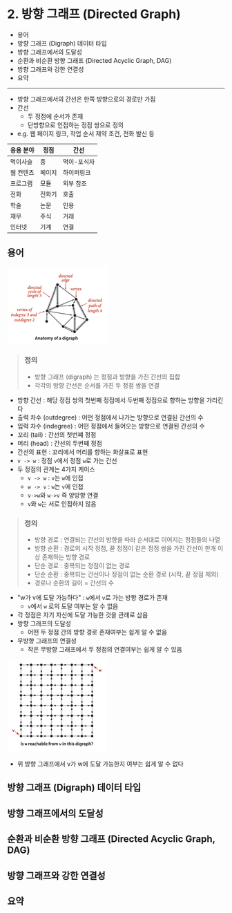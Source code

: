 # 2. 방향 그래프 (Directed Graph)

- 용어
- 방향 그래프 (Digraph) 데이터 타입
- 방향 그래프에서의 도달성
- 순환과 비순환 방향 그래프 (Directed Acyclic Graph, DAG)
- 방향 그래프와 강한 연결성
- 요약

---

- 방향 그래프에서의 간선은 한쪽 방향으로의 경로만 가짐
- 간선
    - 두 정점에 순서가 존재
    - 단방향으로 인접하는 정점 쌍으로 정의
- e.g. 웹 페이지 링크, 작업 순서 제약 조건, 전화 발신 등

| 응용 분야 | 정점  | 간선     |
|-------|-----|--------|
| 먹이사슬  | 종   | 먹이-포식자 |
| 웹 컨텐츠 | 페이지 | 하이퍼링크  |
| 프로그램  | 모듈  | 외부 참조  |
| 전화    | 전화기 | 호출     |
| 학술    | 논문  | 인용     |
| 재무    | 주식  | 거래     |
| 인터넷   | 기계  | 연결     |

## 용어

![img_24.png](img_24.png)

> ### 정의
>
> - 방향 그래프 (digraph) 는 정점과 방향을 가진 간선의 집합
> - 각각의 방향 간선은 순서를 가진 두 정점 쌍을 연결

- 방향 간선 : 해당 정점 쌍의 첫번째 정점에서 두번째 정점으로 향하는 방향을 가리킨다
- 출력 차수 (outdegree) : 어떤 정점에서 나가는 방향으로 연결된 간선의 수
- 입력 차수 (indegree) : 어떤 정점에서 들어오는 방향으로 연결된 간선의 수
- 꼬리 (tail) : 간선의 첫번쨰 정점
- 머리 (head) : 간선의 두번째 정점
- 간선의 표현 : 꼬리에서 머리를 향하는 화살표로 표현
- `v -> w` : 정점 `v`에서 정점 `w`로 가는 간선
- 두 정점의 관계는 4가지 케이스
    - `v -> w` : `v`는 `w`에 인접
    - `w -> v` : `w`는 `v`에 인접
    - `v->w`와 `w->v` 즉 양방향 연결
    - `v`와 `w`는 서로 인접하지 않음

> ### 정의
>
> - 방향 경로 :  연결되는 간선의 방향을 따라 순서대로 이어지는 정점들의 나열
> - 방향 순환 : 경로의 시작 정점, 끝 정점이 같은 정점 쌍을 가진 간선이 한개 이상 존재하는 방향 경로
> - 단순 경로 : 중복되는 정점이 없는 경로
> - 단순 순환 : 중복되는 간선이나 정점이 없는 순환 경로  (시작, 끝 정점 제외)
> - 경로나 순환의 길이 = 간선의 수

- "w가 v에 도달 가능하다" : `w`에서 `v`로 가는 방향 경로가 존재
    - `v`에서 `w` 로의 도달 여부는 알 수 없음
- 각 정점은 자기 자신에 도달 가능한 것을 관례로 삼음
- 방향 그래프의 도달성
    - 어떤 두 정점 간의 방향 경로 존재여부는 쉽게 알 수 없음
- 무방향 그래프의 연결성
    - 작은 무방향 그래프에서 두 정점의 연결여부는 쉽게 알 수 있음

![img_25.png](img_25.png)

- 위 방향 그래프에서 v가 w에 도달 가능한지 여부는 쉽게 알 수 없다

## 방향 그래프 (Digraph) 데이터 타입

## 방향 그래프에서의 도달성

## 순환과 비순환 방향 그래프 (Directed Acyclic Graph, DAG)

## 방향 그래프와 강한 연결성

## 요약